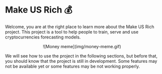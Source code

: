 # Make US Rich 💰

Welcome, you are at the right place to learn more about the Make US Rich project. 
This project is a tool to help people to train, serve and use cryptocurrencies forecasting models.

<center>
![Money meme](img/money-meme.gif)
</center>

We will see how to use the project in the following sections, but before that, you should know that the project is still
in development. Some features may not be available yet or some features may be not working properly.
